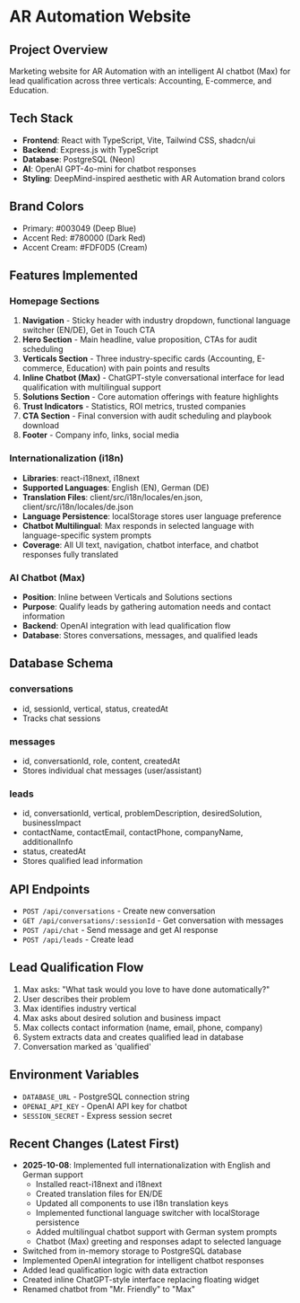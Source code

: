 # AR Automation Website

## Project Overview
Marketing website for AR Automation with an intelligent AI chatbot (Max) for lead qualification across three verticals: Accounting, E-commerce, and Education.

## Tech Stack
- **Frontend**: React with TypeScript, Vite, Tailwind CSS, shadcn/ui
- **Backend**: Express.js with TypeScript
- **Database**: PostgreSQL (Neon)
- **AI**: OpenAI GPT-4o-mini for chatbot responses
- **Styling**: DeepMind-inspired aesthetic with AR Automation brand colors

## Brand Colors
- Primary: #003049 (Deep Blue)
- Accent Red: #780000 (Dark Red)
- Accent Cream: #FDF0D5 (Cream)

## Features Implemented

### Homepage Sections
1. **Navigation** - Sticky header with industry dropdown, functional language switcher (EN/DE), Get in Touch CTA
2. **Hero Section** - Main headline, value proposition, CTAs for audit scheduling
3. **Verticals Section** - Three industry-specific cards (Accounting, E-commerce, Education) with pain points and results
4. **Inline Chatbot (Max)** - ChatGPT-style conversational interface for lead qualification with multilingual support
5. **Solutions Section** - Core automation offerings with feature highlights
6. **Trust Indicators** - Statistics, ROI metrics, trusted companies
7. **CTA Section** - Final conversion with audit scheduling and playbook download
8. **Footer** - Company info, links, social media

### Internationalization (i18n)
- **Libraries**: react-i18next, i18next
- **Supported Languages**: English (EN), German (DE)
- **Translation Files**: client/src/i18n/locales/en.json, client/src/i18n/locales/de.json
- **Language Persistence**: localStorage stores user language preference
- **Chatbot Multilingual**: Max responds in selected language with language-specific system prompts
- **Coverage**: All UI text, navigation, chatbot interface, and chatbot responses fully translated

### AI Chatbot (Max)
- **Position**: Inline between Verticals and Solutions sections
- **Purpose**: Qualify leads by gathering automation needs and contact information
- **Backend**: OpenAI integration with lead qualification flow
- **Database**: Stores conversations, messages, and qualified leads

## Database Schema

### conversations
- id, sessionId, vertical, status, createdAt
- Tracks chat sessions

### messages
- id, conversationId, role, content, createdAt
- Stores individual chat messages (user/assistant)

### leads
- id, conversationId, vertical, problemDescription, desiredSolution, businessImpact
- contactName, contactEmail, contactPhone, companyName, additionalInfo
- status, createdAt
- Stores qualified lead information

## API Endpoints
- `POST /api/conversations` - Create new conversation
- `GET /api/conversations/:sessionId` - Get conversation with messages
- `POST /api/chat` - Send message and get AI response
- `POST /api/leads` - Create lead

## Lead Qualification Flow
1. Max asks: "What task would you love to have done automatically?"
2. User describes their problem
3. Max identifies industry vertical
4. Max asks about desired solution and business impact
5. Max collects contact information (name, email, phone, company)
6. System extracts data and creates qualified lead in database
7. Conversation marked as 'qualified'

## Environment Variables
- `DATABASE_URL` - PostgreSQL connection string
- `OPENAI_API_KEY` - OpenAI API key for chatbot
- `SESSION_SECRET` - Express session secret

## Recent Changes (Latest First)
- **2025-10-08**: Implemented full internationalization with English and German support
  - Installed react-i18next and i18next
  - Created translation files for EN/DE
  - Updated all components to use i18n translation keys
  - Implemented functional language switcher with localStorage persistence
  - Added multilingual chatbot support with German system prompts
  - Chatbot (Max) greeting and responses adapt to selected language
- Switched from in-memory storage to PostgreSQL database
- Implemented OpenAI integration for intelligent chatbot responses
- Added lead qualification logic with data extraction
- Created inline ChatGPT-style interface replacing floating widget
- Renamed chatbot from "Mr. Friendly" to "Max"
